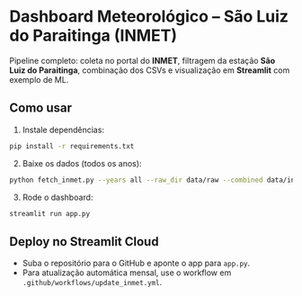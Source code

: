 # Dashboard Meteorológico – São Luiz do Paraitinga (INMET)

Pipeline completo: coleta no portal do **INMET**, filtragem da estação **São Luiz do Paraitinga**, combinação dos CSVs e visualização em **Streamlit** com exemplo de ML.

## Como usar
1) Instale dependências:
```bash
pip install -r requirements.txt
```
2) Baixe os dados (todos os anos):
```bash
python fetch_inmet.py --years all --raw_dir data/raw --combined data/inmet_data_sao_luiz_do_paraitinga_combined.csv
```
3) Rode o dashboard:
```bash
streamlit run app.py
```

## Deploy no Streamlit Cloud
- Suba o repositório para o GitHub e aponte o app para `app.py`.
- Para atualização automática mensal, use o workflow em `.github/workflows/update_inmet.yml`.

